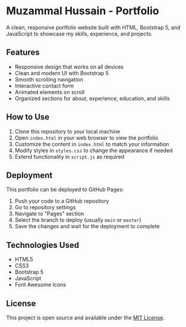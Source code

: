 # Muzammal Hussain - Portfolio

A clean, responsive portfolio website built with HTML, Bootstrap 5, and JavaScript to showcase my skills, experience, and projects.

## Features

- Responsive design that works on all devices
- Clean and modern UI with Bootstrap 5
- Smooth scrolling navigation
- Interactive contact form
- Animated elements on scroll
- Organized sections for about, experience, education, and skills

## How to Use

1. Clone this repository to your local machine
2. Open `index.html` in your web browser to view the portfolio
3. Customize the content in `index.html` to match your information
4. Modify styles in `styles.css` to change the appearance if needed
5. Extend functionality in `script.js` as required

## Deployment

This portfolio can be deployed to GitHub Pages:

1. Push your code to a GitHub repository
2. Go to repository settings
3. Navigate to "Pages" section
4. Select the branch to deploy (usually `main` or `master`)
5. Save the changes and wait for the deployment to complete

## Technologies Used

- HTML5
- CSS3
- Bootstrap 5
- JavaScript
- Font Awesome Icons

## License

This project is open source and available under the [MIT License](LICENSE).
